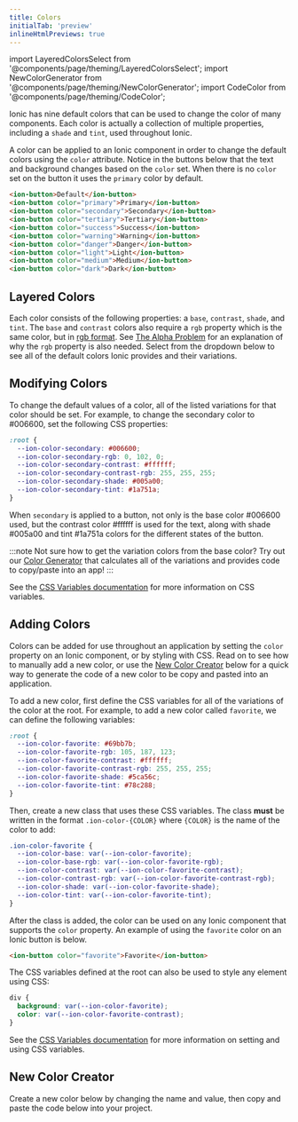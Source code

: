 ```yaml
---
title: Colors
initialTab: 'preview'
inlineHtmlPreviews: true
---
```


import LayeredColorsSelect from '@components/page/theming/LayeredColorsSelect';
import NewColorGenerator from '@components/page/theming/NewColorGenerator';
import CodeColor from '@components/page/theming/CodeColor';

<head>
  <title>Ionic CSS Color Component: Style or Change Default App Colors</title>
  <meta
    name="description"
    content="Ionic has nine default colors that can be used to change the color of many components. Learn how to utilize Ionic CSS color properties to style your apps."
  />
</head>

Ionic has nine default colors that can be used to change the color of many components. Each color is actually a collection of multiple properties, including a `shade` and `tint`, used throughout Ionic.

A color can be applied to an Ionic component in order to change the default colors using the `color` attribute. Notice in the buttons below that the text and background changes based on the `color` set. When there is no `color` set on the button it uses the `primary` color by default.

```html
<ion-button>Default</ion-button>
<ion-button color="primary">Primary</ion-button>
<ion-button color="secondary">Secondary</ion-button>
<ion-button color="tertiary">Tertiary</ion-button>
<ion-button color="success">Success</ion-button>
<ion-button color="warning">Warning</ion-button>
<ion-button color="danger">Danger</ion-button>
<ion-button color="light">Light</ion-button>
<ion-button color="medium">Medium</ion-button>
<ion-button color="dark">Dark</ion-button>
```

## Layered Colors

Each color consists of the following properties: a `base`, `contrast`, `shade`, and `tint`. The `base` and `contrast` colors also require a `rgb` property which is the same color, but in <a href="https://developer.mozilla.org/en-US/docs/Glossary/RGB" target="_blank">rgb format</a>. See [The Alpha Problem](advanced.md#the-alpha-problem) for an explanation of why the `rgb` property is also needed. Select from the dropdown below to see all of the default colors Ionic provides and their variations.

<LayeredColorsSelect />

## Modifying Colors

To change the default values of a color, all of the listed variations for that color should be set. For example, to change the secondary color to <CodeColor color="#006600">#006600</CodeColor>, set the following CSS properties:

```css
:root {
  --ion-color-secondary: #006600;
  --ion-color-secondary-rgb: 0, 102, 0;
  --ion-color-secondary-contrast: #ffffff;
  --ion-color-secondary-contrast-rgb: 255, 255, 255;
  --ion-color-secondary-shade: #005a00;
  --ion-color-secondary-tint: #1a751a;
}
```

When `secondary` is applied to a button, not only is the base color <CodeColor color="#006600">#006600</CodeColor> used, but the contrast color <CodeColor color="#ffffff">#ffffff</CodeColor> is used for the text, along with shade <CodeColor color="#005a00">#005a00</CodeColor> and tint <CodeColor color="#1a751a">#1a751a</CodeColor> colors for the different states of the button.

:::note
Not sure how to get the variation colors from the base color? Try out our [Color Generator](color-generator.md) that calculates all of the variations and provides code to copy/paste into an app!
:::

See the [CSS Variables documentation](css-variables.md) for more information on CSS variables.

## Adding Colors

Colors can be added for use throughout an application by setting the `color` property on an Ionic component, or by styling with CSS. Read on to see how to manually add a new color, or use the [New Color Creator](#new-color-creator) below for a quick way to generate the code of a new color to be copy and pasted into an application.

To add a new color, first define the CSS variables for all of the variations of the color at the root. For example, to add a new color called `favorite`, we can define the following variables:

```css
:root {
  --ion-color-favorite: #69bb7b;
  --ion-color-favorite-rgb: 105, 187, 123;
  --ion-color-favorite-contrast: #ffffff;
  --ion-color-favorite-contrast-rgb: 255, 255, 255;
  --ion-color-favorite-shade: #5ca56c;
  --ion-color-favorite-tint: #78c288;
}
```

Then, create a new class that uses these CSS variables. The class **must** be written in the format `.ion-color-{COLOR}` where `{COLOR}` is the name of the color to add:

```css
.ion-color-favorite {
  --ion-color-base: var(--ion-color-favorite);
  --ion-color-base-rgb: var(--ion-color-favorite-rgb);
  --ion-color-contrast: var(--ion-color-favorite-contrast);
  --ion-color-contrast-rgb: var(--ion-color-favorite-contrast-rgb);
  --ion-color-shade: var(--ion-color-favorite-shade);
  --ion-color-tint: var(--ion-color-favorite-tint);
}
```

After the class is added, the color can be used on any Ionic component that supports the `color` property. An example of using the `favorite` color on an Ionic button is below.

```html
<ion-button color="favorite">Favorite</ion-button>
```

The CSS variables defined at the root can also be used to style any element using CSS:

```css
div {
  background: var(--ion-color-favorite);
  color: var(--ion-color-favorite-contrast);
}
```

See the [CSS Variables documentation](css-variables.md) for more information on setting and using CSS variables.

## New Color Creator

Create a new color below by changing the name and value, then copy and paste the code below into your project.

<NewColorGenerator />
